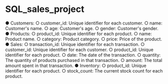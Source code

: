 # SQL_sales_project
● Customers:
○ customer_id: Unique identifier for each customer.
○ name: Customer's name.
○ age: Customer's age.
○ gender: Customer's gender.
● Products:
○ product_id: Unique identifier for each product.
○ name: Product name.
○ category: Product category.
○ price: Price of the product.
● Sales:
○ transaction_id: Unique identifier for each transaction.
○ customer_id: Unique identifier for each customer.
○ product_id: Unique identifier for each product.
○ date: The date of the transaction.
○ quantity: The quantity of products purchased in that transaction.
○ amount: The total amount spent in that transaction.
● Inventory:
○ product_id: Unique identifier for each product.
○ stock_count: The current stock count for each product.
